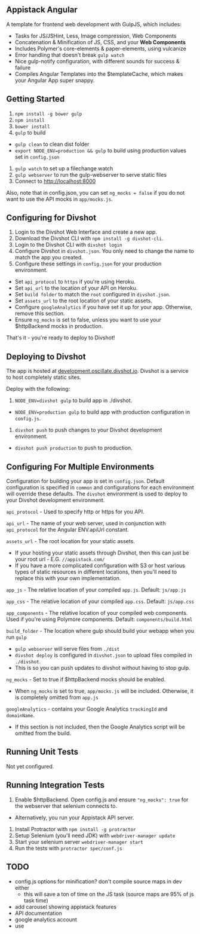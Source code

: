 ## Appistack Angular

A template for frontend web development with GulpJS, which includes:

- Tasks for JS/JSHint, Less, Image compression, Web Components
- Concatenation & Minification of JS, CSS, and your **Web Components**
- Includes Polymer's core-elements & paper-elements, using vulcanize
- Error handling that doesn't break `gulp watch`
- Nice gulp-notify configuration, with different sounds for success & failure
- Compiles Angular Templates into the $templateCache, which makes your Angular App super snappy.

## Getting Started

1. `npm install -g bower gulp`
1. `npm install`
1. `bower install`
1. `gulp` to build
  - `gulp clean` to clean dist folder
  - `export NODE_ENV=production && gulp` to build using production values set in `config.json`
1. `gulp watch` to set up a filechange watch
1. `gulp webserver` to run the gulp-webserver to serve static files
1. Connect to [http://localhost:8000](http://localhost:8000)

Also, note that in config.json, you can set `ng_mocks = false` if you do not want to use the API mocks in `app/mocks.js`.

## Configuring for Divshot

1. Login to the Divshot Web Interface and create a new app.
1. Download the Divshot CLI with `npm install -g divshot-cli`.
1. Login to the Divshot CLI with `divshot login`
1. Configure Divshot in `divshot.json`.  You only need to change the name to match the app you created.
1. Configure these settings in `config.json` for your production environment.
  - Set `api_protocol` to `https` if you're using Heroku.
  - Set `api_url` to the location of your API on Heroku.
  - Set `build folder` to match the `root` configured in `divshot.json`.
  - Set `assets_url` to the root location of your static assets.
  - Configure `googleAnalytics` if you have set it up for your app.  Otherwise, remove this section.
  - Ensure `ng_mocks` is set to false, unless you want to use your $httpBackend mocks in production.
  
That's it - you're ready to deploy to Divshot!

## Deploying to Divshot

The app is hosted at [development.oscillate.divshot.io](http://development.oscillate.divshot.io).  Divshot is a
service to host completely static sites.

Deploy with the following:

1. `NODE_ENV=divshot gulp` to build app in ./divshot.
  - `NODE_ENV=production gulp` to build app with production configuration in `config.js`.
1. `divshot push` to push changes to your Divshot development environment.  
  - `divshot push production` to push to production.
  
## Configuring For Multiple Environments

Configuration for building your app is set in `config.json`.  Default configuration is specified in `common` and
configurations for each environment will override these defaults.  The `divshot` environment is used to deploy
to your Divshot development environment.

`api_protocol` - Used to specify http or https for you API.

`api_url` - The name of your web server, used in conjunction with `api_protocol` for the Angular ENV.apiUrl constant.

`assets_url` - The root location for your static assets.

  - If your hosting your static assets through Divshot, then this can just be your root url - E.G. `//appistack.com/`
  - If you have a more complicated configuration with S3 or host various types of static resources in different locations, then you'll need to replace this with your own implementation.

`app_js` - The relative location of your compiled `app.js`.  Default: `js/app.js`

`app_css` - The relative location of your compiled `app.css`.  Default: `js/app.css`
 
`app_components` - The relative location of your compiled web components.  Used if you're using Polymore components.  Default: `components/build.html`

`build_folder` - The location where gulp should build your webapp when you run `gulp`  

  - `gulp webserver` will serve files from `./dist`
  - `divshot deploy` is configured in `divshot.json` to upload files compiled in `./divshot`.  
  - This is so you can push updates to divshot without having to stop gulp. 

`ng_mocks` - Set to true if $httpBackend mocks should be enabled.  

  - When `ng_mocks` is set to true, `app/mocks.js` will be included.  Otherwise, it is completely omitted from `app.js`
   
`googleAnalytics` - contains your Google Analytics `trackingId` and `domainName`.  

  - If this section is not included, then the Google Analytics script will be omitted from the build.

## Running Unit Tests

Not yet configured.

## Running Integration Tests

1. Enable $httpBackend. Open config.js and ensure `"ng_mocks": true` for the webserver that selenium connects to.
  - Alternatively, you run your Appistack API server.
1. Install Protractor with `npm install -g protractor`
1. Setup Selenium (you'll need JDK) with `webdriver-manager update`
1. Start your selenium server `webdriver-manager start`
1. Run the tests with `protractor spec/conf.js`

## TODO

- config.js options for minification? don't compile source maps in dev either
  - this will save a ton of time on the JS task (source maps are 95% of js task time)
- add carousel showing appistack features
- API documentation
- google analytics account
- use <script> tags for vendor dependencies in production
  - continue to concat one app.js file in development?
  - or concat vendor.js and app.js, so sourcemaps still work, but gulp-change can be used

## License

[MIT License](http://dcunited001.mit-license.org)

## References

Articles I found useful in learning Angular/Webaudio/Canvas.

### Events - broadcasting, emitting and using $rootScope

- http://www.quora.com/Is-it-a-bad-practice-to-always-use-broadcast-on-on-the-rootScope-in-AngularJS
- https://groups.google.com/forum/#!topic/angular/WQyObwkK6vE

### Testing AngularJS

- http://quickleft.com/blog/angularjs-unit-testing-for-real-though
- https://ramonvictor.github.io/protractor/slides/#/49
- https://www.youtube.com/watch?v=aQipuiTcn3U

### Firebase

- [Firebase Simple Login is deprecated as of 10/3/14](https://www.firebase.com/docs/web/guide/user-auth.html)
- [Official AngularFire/SimpleLogin Example](https://www.firebase.com/docs/web/libraries/angular/quickstart.html)
- http://www.christopheresplin.com/single-page-app-architecture-connecting-to-firebase

### Web Audio API

- Audio Tag http://www.w3schools.com/tags/tag_audio.asp
- http://joshondesign.com/p/books/canvasdeepdive/chapter12.html
- https://developer.mozilla.org/en-US/docs/Web/HTML/Supported_media_formats#Browser_compatibility
- http://www.html5rocks.com/en/tutorials/webaudio/intro/
- http://middleearmedia.com/web-audio-api-audio-buffer/
- https://developer.apple.com/library/safari/documentation/audiovideo/conceptual/using_html5_audio_video/PlayingandSynthesizingSounds/PlayingandSynthesizingSounds.html

### Official Docs:

- [getting started](https://github.com/gulpjs/gulp/blob/master/docs/getting-started.md)
- [recipes](https://github.com/gulpjs/gulp/tree/master/docs/recipes)
- [docs readme](https://github.com/gulpjs/gulp/blob/master/docs/README.md#articles)

### Intro Blogs

- [markgoodyear's gulp guide](http://markgoodyear.com/2014/01/getting-started-with-gulp/)
- [Rome wasn't built with Gulp](http://www.adamlynch.com/rome-wasnt-built-with-gulp/#slide-0)
- http://travismaynard.com/writing/getting-started-with-gulp
- http://ilikekillnerds.com/2014/07/how-to-basic-tasks-in-gulp-js/
- http://blog.overzealous.com/post/74121048393/why-you-shouldnt-create-a-gulp-plugin-or-how-to-stop

### Error Handling Blogs

- [Error Handling in GulpJS](http://www.artandlogic.com/blog/2014/05/error-handling-in-gulp/)
- [Handle Errors While Using Gulp Watch](http://truongtx.me/2014/07/15/handle-errors-while-using-gulp-watch/)

### Vulcanize Web Components

- [gulp-vulcanize](https://www.npmjs.org/package/gulp-vulcanize)
- [vulcanize options](https://github.com/Polymer/grunt-vulcanize#options) (grunt & gulp plugins use same format)

### Gulp & Angular Templates

- https://www.npmjs.org/package/gulp-angular-templates
- https://www.npmjs.org/package/gulp-angular-templatecache

### Polymer/Angular SEO

- https://www.youtube.com/watch?v=inIIyR7hN8M&feature=youtu.be